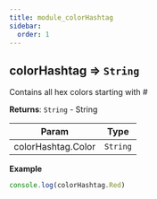 ```yaml
---
title: module_colorHashtag
sidebar:
  order: 1
---
```




## colorHashtag ⇒ <code>String</code>
Contains all hex colors starting with #

**Returns**: <code>String</code> - String  

| Param | Type |
| --- | --- |
| colorHashtag.Color | <code>String</code> | 

**Example**  
```js
console.log(colorHashtag.Red)
```
